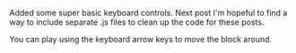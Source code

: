 
Added some super basic keyboard controls. Next post I'm hopeful to find a way to include separate .js files to clean up the code for these posts.

You can play using the keyboard arrow keys to move the block around.
<script src="https://cdn.jsdelivr.net/npm/kontra@7.1.2/kontra.min.js"></script>
<canvas></canvas>
<script>

let { init, Sprite, GameLoop, initKeys, keyPressed } = kontra;
console.log('hello')
let { canvas } = init();
initKeys();

canvas.style.background = "black";

let sprite = Sprite({
  x: 100,        // starting x,y position of the sprite
  y: 80,
  color: 'red',  // fill color of the sprite rectangle
  width: 20,     // width and height of the sprite rectangle
  height: 40,
  //dx: 2          // move the sprite 2px to the right every frame
});

let loop = GameLoop({  // create the main game loop
  update: function() { // update the game state
    sprite.update();

    if(keyPressed('left')){
      sprite.dx = -2;
    }
    else if(keyPressed('right')){
      sprite.dx = 2
    }
    else{
      sprite.dx = 0
    }

    if(keyPressed('up')){
      sprite.dy = -2
    }
    else if(keyPressed('down')){
      sprite.dy = 2
    }
    else{
      sprite.dy = 0
    }

  },
  render: function() { // render the game state
    sprite.render();
  }
});

loop.start();    // start the game

</script>